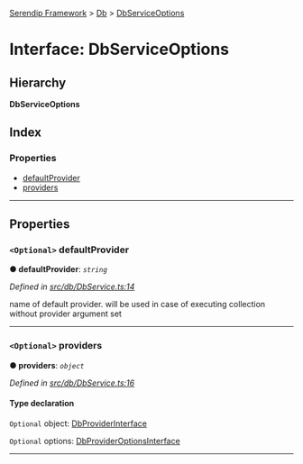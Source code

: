 [Serendip Framework](../README.md) > [Db](../modules/db.md) > [DbServiceOptions](../interfaces/db.dbserviceoptions.md)

# Interface: DbServiceOptions

## Hierarchy

**DbServiceOptions**

## Index

### Properties

* [defaultProvider](db.dbserviceoptions.md#defaultprovider)
* [providers](db.dbserviceoptions.md#providers)

---

## Properties

<a id="defaultprovider"></a>

### `<Optional>` defaultProvider

**● defaultProvider**: *`string`*

*Defined in [src/db/DbService.ts:14](https://github.com/m-esm/serendip/blob/c44cfd4/src/db/DbService.ts#L14)*

name of default provider. will be used in case of executing collection without provider argument set

___
<a id="providers"></a>

### `<Optional>` providers

**● providers**: *`object`*

*Defined in [src/db/DbService.ts:16](https://github.com/m-esm/serendip/blob/c44cfd4/src/db/DbService.ts#L16)*

#### Type declaration

[key: `string`]: `object`

`Optional`  object: [DbProviderInterface](db.dbproviderinterface.md)

`Optional`  options: [DbProviderOptionsInterface](db.dbprovideroptionsinterface.md)

___

